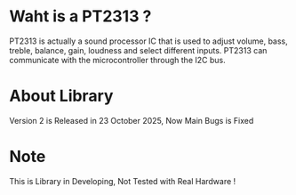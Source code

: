 # Waht is a PT2313 ?
 PT2313 is actually a sound processor IC that is used to adjust volume, bass, treble, balance, gain, loudness and select different inputs.
 PT2313 can communicate with the microcontroller through the I2C bus.

# About Library 
 Version 2 is Released in 23 October 2025, Now Main Bugs is Fixed 
 
# Note
 This is Library in Developing, Not Tested with Real Hardware !